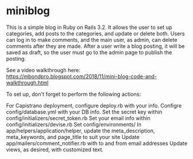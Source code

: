 # miniblog

This is a simple blog in Ruby on Rails 3.2. It allows the user to set up categories, add posts to the categories, and update or delete both. Users can log in to make comments, and the main user, as admin, can delete comments after they are made. After a user write a blog posting, it will be saved as draft, so the user must go to the admin page to publish the posting.

See a video walkthrough here: https://mbondpro.blogspot.com/2018/11/mini-blog-code-and-walkthrough.html

To set up, don't forget to perform the following actions:

For Capistrano deployment, configure deploy.rb with your info.
Configre config/database.yml with your DB info.
Set the secret key within config/initializers/secret_token.rb
Set your email info within config/initializers/devise.rb
Set config/environments/
In app/helpers/application/helper, update the meta_description,
  meta_keywords, and page_title to suit your site
Update app/mailers/comment_notifier.rb with to and from email addresses
Update views, as desired, with customized text.
